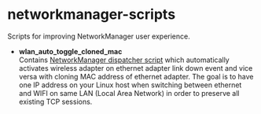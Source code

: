 # networkmanager-scripts
Scripts for improving NetworkManager user experience.

* **wlan_auto_toggle_cloned_mac**  
Contains [NetworkManager dispatcher script](https://wiki.archlinux.org/index.php/NetworkManager#Use_dispatcher_to_automatically_toggle_Wi-Fi_depending_on_LAN_cable_being_plugged_in) which automatically activates wireless adapter on ethernet adapter link down event and vice versa with cloning MAC address of ethernet adapter. The goal is to have one IP address on your Linux host when switching between ethernet and WIFI on same LAN (Local Area Network) in order to preserve all existing TCP sessions.
